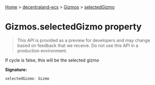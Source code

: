 [Home](./index) &gt; [decentraland-ecs](./decentraland-ecs.md) &gt; [Gizmos](./decentraland-ecs.gizmos.md) &gt; [selectedGizmo](./decentraland-ecs.gizmos.selectedgizmo.md)

# Gizmos.selectedGizmo property

> This API is provided as a preview for developers and may change based on feedback that we receive. Do not use this API in a production environment.

If cycle is false, this will be the selected gizmo

**Signature:**
```javascript
selectedGizmo: Gizmo
```
